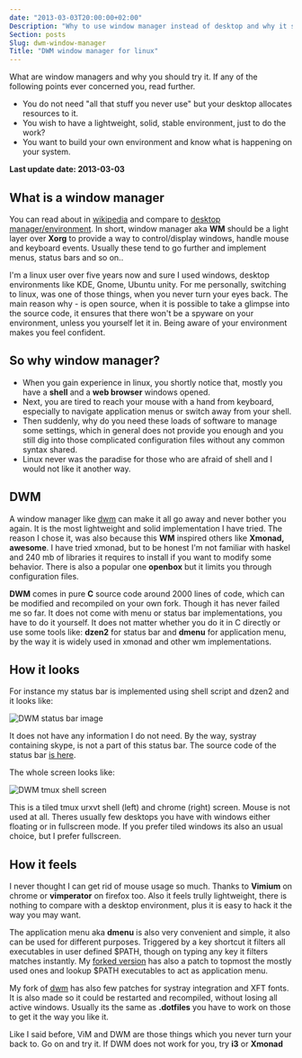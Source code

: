 ```yaml
---
date: "2013-03-03T20:00:00+02:00"
Description: "Why to use window manager instead of desktop and why it should be DWM, what tools fit together"
Section: posts
Slug: dwm-window-manager
Title: "DWM window manager for linux"
---
```


What are window managers and why you should try it. If any of the following
points ever concerned you, read further.

- You do not need "all that stuff you never use" but your desktop allocates resources to it.
- You wish to have a lightweight, solid, stable environment, just to do the work?
- You want to build your own environment and know what is happening on your system.

<!--more-->

**Last update date: 2013-03-03**

## What is a window manager

You can read about in [wikipedia](http://en.wikipedia.org/wiki/Window_manager) and compare to [desktop
manager/environment](http://en.wikipedia.org/wiki/Desktop_environment). In short, window manager aka **WM** should be
a light layer over **Xorg** to provide a way to control/display windows, handle mouse and keyboard events. Usually these
tend to go further and implement menus, status bars and so on..

I'm a linux user over five years now and sure I used windows, desktop environments like KDE, Gnome, Ubuntu unity. For me
personally, switching to linux, was one of those things, when you never turn your eyes back. The main reason why - is
open source, when it is possible to take a glimpse into the source code, it ensures that there won't be a spyware on
your environment, unless you yourself let it in. Being aware of your environment makes you feel confident.

## So why window manager?

- When you gain experience in linux, you shortly notice that, mostly you have a **shell** and a **web browser** windows opened.
- Next, you are tired to reach your mouse with a hand from keyboard, especially to navigate application menus or switch
away from your shell.
- Then suddenly, why do you need these loads of software to manage some settings, which in general does not provide you
enough and you still dig into those complicated configuration files without any common syntax shared.
- Linux never was the paradise for those who are afraid of shell and I would not like it another way.

## DWM

A window manager like [dwm](http://dwm.suckless.org/) can make it all go away and never bother you again. It is the most
lightweight and solid implementation I have tried. The reason I chose it, was also because this **WM** inspired others
like **Xmonad, awesome**. I have tried xmonad, but to be honest I'm not familiar with haskel and 240 mb of libraries it
requires to install if you want to modify some behavior. There is also a popular one **openbox** but it limits you
through configuration files.

**DWM** comes in pure **C** source code around 2000 lines of code, which can be modified and recompiled on your own
fork. Though it has never failed me so far. It does not come with menu or status bar implementations, you have to do it
yourself. It does not matter whether you do it in C directly or use some tools like: **dzen2** for status bar
and **dmenu** for application menu, by the way it is widely used in xmonad and other wm implementations.

## How it looks

For instance my status bar is implemented using shell script and dzen2 and it looks like:

![DWM status bar image](/img/posts/dwm_status.png)

It does not have any information I do not need. By the way, systray containing skype, is not a part of this status bar.
The source code of the status bar [is here](https://github.com/l3pp4rd/statusbar).

The whole screen looks like:

![DWM tmux shell screen](/img/posts/dwm_screen.png)

This is a tiled tmux urxvt shell (left) and chrome (right) screen. Mouse is not used at all. Theres usually few desktops
you have with windows either floating or in fullscreen mode. If you prefer tiled windows its also an usual choice,
but I prefer fullscreen.

## How it feels

I never thought I can get rid of mouse usage so much. Thanks to **Vimium** on chrome or **vimperator** on firefox too.
Also it feels trully lightweight, there is nothing to compare with a desktop environment, plus it is easy to hack it the
way you may want.

The application menu aka **dmenu** is also very convenient and simple, it also can be used for different purposes.
Triggered by a key shortcut it filters all executables in user defined $PATH, though on typing any key it filters
matches instantly. My [forked version](https://github.com/l3pp4rd/dmenu) has also a patch to topmost the mostly used
ones and lookup $PATH executables to act as application menu.

My fork of [dwm](https://github.com/l3pp4rd/dwm) has also few patches for systray integration and XFT fonts. It is also
made so it could be restarted and recompiled, without losing all active windows. Usually its the same as **.dotfiles**
you have to work on those to get it the way you like it.

Like I said before, ViM and DWM are those things which you never turn your back to. Go on and try it. If DWM does not
work for you, try **i3** or **Xmonad**

